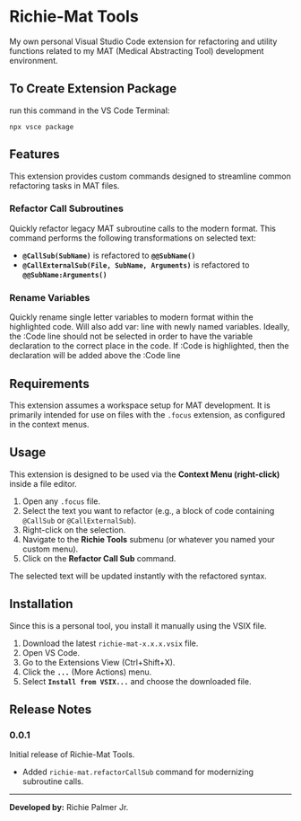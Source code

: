 # Richie-Mat Tools

My own personal Visual Studio Code extension for refactoring and utility functions related to my MAT (Medical Abstracting Tool) development environment.

## To Create Extension Package

run this command in the VS Code Terminal:

    npx vsce package

## Features

This extension provides custom commands designed to streamline common refactoring tasks in MAT files.

### Refactor Call Subroutines

Quickly refactor legacy MAT subroutine calls to the modern format. This command performs the following transformations on selected text:

* **`@CallSub(SubName)`** is refactored to **`@@SubName()`**
* **`@CallExternalSub(File, SubName, Arguments)`** is refactored to **`@@SubName:Arguments()`**

### Rename Variables
Quickly rename single letter variables to modern format within the highlighted code. Will also add var: line with newly named variables. Ideally, the :Code line should not be selected in order to have the variable declaration to the correct place in the code. If :Code is highlighted, then the declaration will be added above the :Code line

## Requirements

This extension assumes a workspace setup for MAT development. It is primarily intended for use on files with the `.focus` extension, as configured in the context menus.

## Usage

This extension is designed to be used via the **Context Menu (right-click)** inside a file editor.

1.  Open any `.focus` file.
2.  Select the text you want to refactor (e.g., a block of code containing `@CallSub` or `@CallExternalSub`).
3.  Right-click on the selection.
4.  Navigate to the **Richie Tools** submenu (or whatever you named your custom menu).
5.  Click on the **Refactor Call Sub** command.

The selected text will be updated instantly with the refactored syntax.

## Installation

Since this is a personal tool, you install it manually using the VSIX file.

1.  Download the latest `richie-mat-x.x.x.vsix` file.
2.  Open VS Code.
3.  Go to the Extensions View (Ctrl+Shift+X).
4.  Click the **`...`** (More Actions) menu.
5.  Select **`Install from VSIX...`** and choose the downloaded file.

## Release Notes

### 0.0.1

Initial release of Richie-Mat Tools.
* Added `richie-mat.refactorCallSub` command for modernizing subroutine calls.

---

**Developed by:** Richie Palmer Jr.